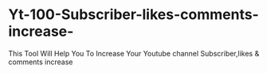 # Yt-100-Subscriber-likes-comments-increase-
This Tool Will Help You To Increase Your Youtube channel Subscriber,likes &amp; comments increase 
